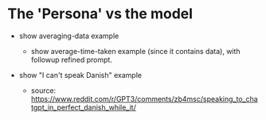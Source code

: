 # The 'Persona' vs the model

- show averaging-data example

    - show average-time-taken example (since it contains data), with followup refined prompt.


- show "I can't speak Danish" example

    - source: <https://www.reddit.com/r/GPT3/comments/zb4msc/speaking_to_chatgpt_in_perfect_danish_while_it/>

    